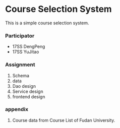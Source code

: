 # Course Selection System 
 This is a simple course selection system.

### Participator 
* 17SS DengPeng
* 17SS YuJitao

### Assignment 

1. Schema
2. data
3. Dao design
4. Service design
5. frontend design



### appendix
 1. Course data from Course List of Fudan University. 
 
